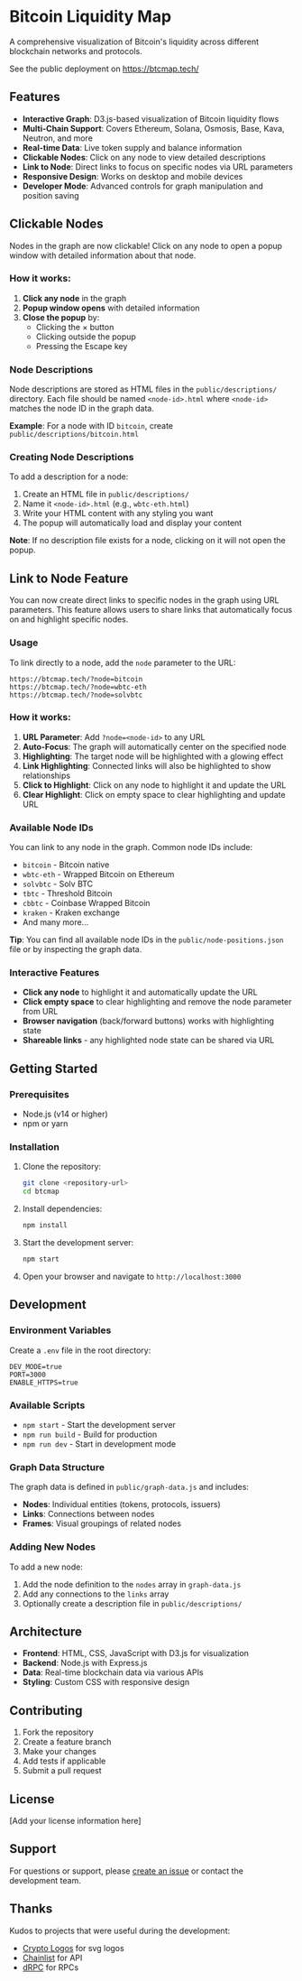 # Bitcoin Liquidity Map

A comprehensive visualization of Bitcoin's liquidity across different blockchain networks and protocols.

See the public deployment on https://btcmap.tech/

## Features

- **Interactive Graph**: D3.js-based visualization of Bitcoin liquidity flows
- **Multi-Chain Support**: Covers Ethereum, Solana, Osmosis, Base, Kava, Neutron, and more
- **Real-time Data**: Live token supply and balance information
- **Clickable Nodes**: Click on any node to view detailed descriptions
- **Link to Node**: Direct links to focus on specific nodes via URL parameters
- **Responsive Design**: Works on desktop and mobile devices
- **Developer Mode**: Advanced controls for graph manipulation and position saving

## Clickable Nodes

Nodes in the graph are now clickable! Click on any node to open a popup window with detailed information about that node.

### How it works:

1. **Click any node** in the graph
2. **Popup window opens** with detailed information
3. **Close the popup** by:
   - Clicking the × button
   - Clicking outside the popup
   - Pressing the Escape key

### Node Descriptions

Node descriptions are stored as HTML files in the `public/descriptions/` directory. Each file should be named `<node-id>.html` where `<node-id>` matches the node ID in the graph data.

**Example**: For a node with ID `bitcoin`, create `public/descriptions/bitcoin.html`

### Creating Node Descriptions

To add a description for a node:

1. Create an HTML file in `public/descriptions/`
2. Name it `<node-id>.html` (e.g., `wbtc-eth.html`)
3. Write your HTML content with any styling you want
4. The popup will automatically load and display your content

**Note**: If no description file exists for a node, clicking on it will not open the popup.

## Link to Node Feature

You can now create direct links to specific nodes in the graph using URL parameters. This feature allows users to share links that automatically focus on and highlight specific nodes.

### Usage

To link directly to a node, add the `node` parameter to the URL:

```
https://btcmap.tech/?node=bitcoin
https://btcmap.tech/?node=wbtc-eth  
https://btcmap.tech/?node=solvbtc
```

### How it works:

1. **URL Parameter**: Add `?node=<node-id>` to any URL
2. **Auto-Focus**: The graph will automatically center on the specified node
3. **Highlighting**: The target node will be highlighted with a glowing effect
4. **Link Highlighting**: Connected links will also be highlighted to show relationships
5. **Click to Highlight**: Click on any node to highlight it and update the URL
6. **Clear Highlight**: Click on empty space to clear highlighting and update URL

### Available Node IDs

You can link to any node in the graph. Common node IDs include:
- `bitcoin` - Bitcoin native
- `wbtc-eth` - Wrapped Bitcoin on Ethereum
- `solvbtc` - Solv BTC
- `tbtc` - Threshold Bitcoin
- `cbbtc` - Coinbase Wrapped Bitcoin
- `kraken` - Kraken exchange
- And many more...

**Tip**: You can find all available node IDs in the `public/node-positions.json` file or by inspecting the graph data.

### Interactive Features

- **Click any node** to highlight it and automatically update the URL
- **Click empty space** to clear highlighting and remove the node parameter from URL
- **Browser navigation** (back/forward buttons) works with highlighting state
- **Shareable links** - any highlighted node state can be shared via URL

## Getting Started

### Prerequisites

- Node.js (v14 or higher)
- npm or yarn

### Installation

1. Clone the repository:
   ```bash
   git clone <repository-url>
   cd btcmap
   ```

2. Install dependencies:
   ```bash
   npm install
   ```

3. Start the development server:
   ```bash
   npm start
   ```

4. Open your browser and navigate to `http://localhost:3000`

## Development

### Environment Variables

Create a `.env` file in the root directory:

```env
DEV_MODE=true
PORT=3000
ENABLE_HTTPS=true
```

### Available Scripts

- `npm start` - Start the development server
- `npm run build` - Build for production
- `npm run dev` - Start in development mode

### Graph Data Structure

The graph data is defined in `public/graph-data.js` and includes:

- **Nodes**: Individual entities (tokens, protocols, issuers)
- **Links**: Connections between nodes
- **Frames**: Visual groupings of related nodes

### Adding New Nodes

To add a new node:

1. Add the node definition to the `nodes` array in `graph-data.js`
2. Add any connections to the `links` array
3. Optionally create a description file in `public/descriptions/`

## Architecture

- **Frontend**: HTML, CSS, JavaScript with D3.js for visualization
- **Backend**: Node.js with Express.js
- **Data**: Real-time blockchain data via various APIs
- **Styling**: Custom CSS with responsive design

## Contributing

1. Fork the repository
2. Create a feature branch
3. Make your changes
4. Add tests if applicable
5. Submit a pull request

## License

[Add your license information here]

## Support

For questions or support, please [create an issue](link-to-issues) or contact the development team.

## Thanks

Kudos to projects that were useful during the development:

- [Crypto Logos](https://cryptologos.cc/) for svg logos
- [Chainlist](https://chainlist.org/) for API
- [dRPC](https://drpc.org/) for RPCs

